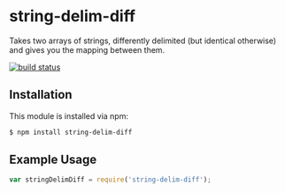 # string-delim-diff

Takes two arrays of strings, differently delimited (but identical otherwise) and gives you the mapping between them.

[![build status](https://secure.travis-ci.org/timothyleslieallen/string-delim-diff.png)](http://travis-ci.org/timothyleslieallen/string-delim-diff)

## Installation

This module is installed via npm:

``` bash
$ npm install string-delim-diff
```

## Example Usage

``` js
var stringDelimDiff = require('string-delim-diff');
```
